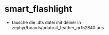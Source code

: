 # smart_flashlight

- tausche die .dts datei mit deiner in zephyr/boards/adafruit_feather_nrf52840 aus
